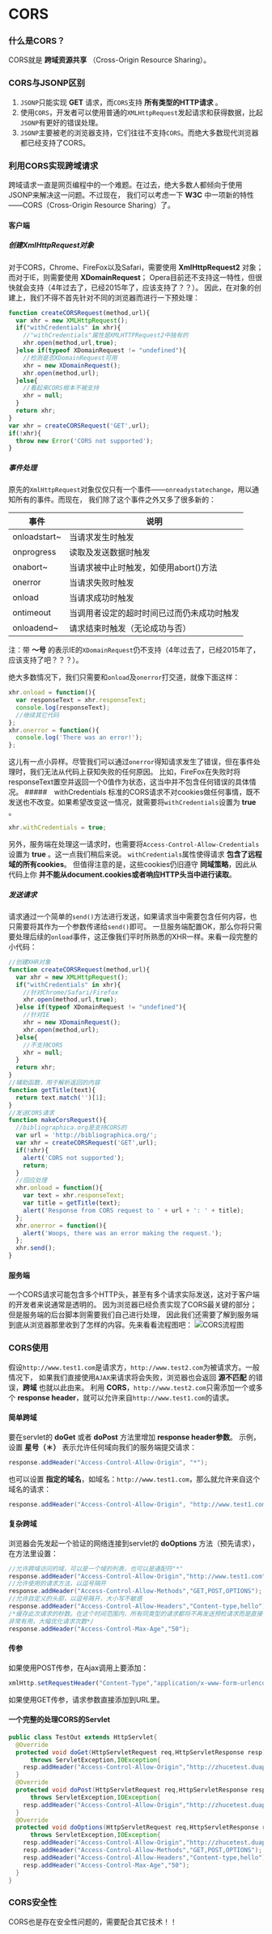 CORS
===================================

### 什么是CORS？
CORS就是 **跨域资源共享** （Cross-Origin Resource Sharing）。

### CORS与JSONP区别
1. `JSONP`只能实现 **GET** 请求，而`CORS`支持 **所有类型的HTTP请求** 。
2. 使用`CORS`，开发者可以使用普通的`XMLHttpRequest`发起请求和获得数据，比起`JSONP`有更好的错误处理。
3. `JSONP`主要被老的浏览器支持，它们往往不支持`CORS`。而绝大多数现代浏览器都已经支持了CORS。

### 利用CORS实现跨域请求
跨域请求一直是网页编程中的一个难题。在过去，绝大多数人都倾向于使用JSONP来解决这一问题。不过现在，
我们可以考虑一下 **W3C** 中一项新的特性——CORS（Cross-Origin Resource Sharing）了。
#### 客户端
##### 创建XmlHttpRequest对象
对于CORS，Chrome、FireFox以及Safari，需要使用 **XmlHttpRequest2** 对象；而对于IE，则需要使用 **XDomainRequest**；
Opera目前还不支持这一特性，但很快就会支持（4年过去了，已经2015年了，应该支持了？？）。
因此，在对象的创建上，我们不得不首先针对不同的浏览器而进行一下预处理：
```javascript
function createCORSRequest(method,url){
  var xhr = new XMLHttpRequest();
  if("withCredentials" in xhr){
    //"withCredentials"属性是XMLHTTPRequest2中独有的
    xhr.open(method,url,true);
  }else if(typeof XDomainRequest != "undefined"){
    //检测是否XDomainRequest可用
    xhr = new XDomainRequest();
    xhr.open(method,url);
  }else{
    //看起来CORS根本不被支持
    xhr = null;
  }
  return xhr;
}
var xhr = createCORSRequest('GET',url);
if(!xhr){
  throw new Error('CORS not supported');
}
```
##### 事件处理
原先的`XmlHttpRequest`对象仅仅只有一个事件——`onreadystatechange`，用以通知所有的事件。而现在，
我们除了这个事件之外又多了很多新的：

事件|说明
---|------
onloadstart~|当请求发生时触发
onprogress|读取及发送数据时触发
onabort~|当请求被中止时触发，如使用abort()方法
onerror|当请求失败时触发
onload|当请求成功时触发
ontimeout|当调用者设定的超时时间已过而仍未成功时触发
onloadend~|请求结束时触发（无论成功与否）

注：带 **～号** 的表示IE的`XDomainRequest`仍不支持（4年过去了，已经2015年了，应该支持了吧？？？）。

绝大多数情况下，我们只需要和`onload`及`onerror`打交道，就像下面这样：
```javascript
xhr.onload = function(){
  var responseText = xhr.responseText;
  console.log(responseText);
  //继续其它代码
};
xhr.onerror = function(){
  console.log('There was an error!');
};
```
这儿有一点小异样。尽管我们可以通过`onerror`得知请求发生了错误，但在事件处理时，我们无法从代码上获知失败的任何原因。
比如，FireFox在失败时将responseText置空并返回一个0值作为状态，这当中并不包含任何错误的具体情况。
#####　withCredentials
标准的CORS请求不对cookies做任何事情，既不发送也不改变。如果希望改变这一情况，就需要将`withCredentials`设置为 **true** 。
```javascript
xhr.withCredentials = true;
```
另外，服务端在处理这一请求时，也需要将`Access-Control-Allow-Credentials`设置为 **true** 。这一点我们稍后来说。
`withCredentials`属性使得请求 **包含了远程域的所有cookies**。
但值得注意的是，这些cookies仍旧遵守 **同域策略**，因此从代码上你 **并不能从document.cookies或者响应HTTP头当中进行读取**。
##### 发送请求
请求通过一个简单的`send()`方法进行发送，如果请求当中需要包含任何内容，也只需要将其作为一个参数传递给`send()`即可。
一旦服务端配置OK，那么你将只需要处理后续的`onload`事件，这正像我们平时所熟悉的XHR一样。来看一段完整的小代码：
```javascript
//创建XHR对象
function createCORSRequest(method,url){
  var xhr = new XMLHttpRequest();
  if("withCredentials" in xhr){
    //针对Chrome/Safari/Firefox
    xhr.open(method,url,true);
  }else if(typeof XDomainRequest != "undefined"){
    //针对IE
    xhr = new XDomainRequest();
    xhr.open(method,url);
  }else{
    //不支持CORS
    xhr = null;
  }
  return xhr;
}
//辅助函数，用于解析返回的内容
function getTitle(text){
  return text.match('')[1];
}
//发送CORS请求
function makeCorsRequest(){
  //bibliographica.org是支持CORS的
  var url = 'http://bibliographica.org/';
  var xhr = createCORSRequest('GET',url);
  if(!xhr){
    alert('CORS not supported');
    return;
  }
  //回应处理
  xhr.onload = function(){
    var text = xhr.responseText;
    var title = getTitle(text);
    alert('Response from CORS request to ' + url + ': ' + title);
  };
  xhr.onerror = function(){
    alert('Woops, there was an error making the request.');
  };
  xhr.send();
}
```
#### 服务端
一个CORS请求可能包含多个HTTP头，甚至有多个请求实际发送，这对于客户端的开发者来说通常是透明的。
因为浏览器已经负责实现了CORS最关键的部分；但是服务端的后台脚本则需要我们自己进行处理，
因此我们还需要了解到服务端到底从浏览器那里收到了怎样的内容。先来看看流程图吧：
![CORS流程图](imgs/cors_flow.png)

























































































































### CORS使用
假设`http://www.test1.com`是请求方，`http://www.test2.com`为被请求方。一般情况下，
如果我们直接使用`AJAX`来请求将会失败，浏览器也会返回 **源不匹配** 的错误，**跨域** 也就以此由来。
利用 **CORS**，`http://www.test2.com`只需添加一个或多个 **response header**，就可以允许来自`http://www.test1.com`的请求。
#### 简单跨域
要在servlet的 **doGet** 或者 **doPost** 方法里增加 **response header参数**。
示例，设置 **星号（＊）** 表示允许任何域向我们的服务端提交请求：
```java
response.addHeader("Access-Control-Allow-Origin", "*");  
```
也可以设置 **指定的域名**，如域名：`http://www.test1.com`，那么就允许来自这个域名的请求：
```java
response.addHeader("Access-Control-Allow-Origin", "http://www.test1.com");
```
#### 复杂跨域
浏览器会先发起一个验证的网络连接到servlet的 **doOptions** 方法（预先请求），在方法里设置：
```java
//允许跨域访问的域，可以是一个域的列表，也可以是通配符"*"
response.addHeader("Access-Control-Allow-Origin","http://www.test1.com");
//允许使用的请求方法，以逗号隔开
response.addHeader("Access-Control-Allow-Methods","GET,POST,OPTIONS");
//允许自定义的头部，以逗号隔开，大小写不敏感
response.addHeader("Access-Control-Allow-Headers","Content-type,hello");
/*缓存此次请求的秒数。在这个时间范围内，所有同类型的请求都将不再发送预检请求而是直接使用此次返回的头作为判断依据，
非常有用，大幅优化请求次数*/
response.addHeader("Access-Control-Max-Age","50");
```
#### 传参
如果使用POST传参，在Ajax调用上要添加：
```javascript
xmlHttp.setRequestHeader("Content-Type","application/x-www-form-urlencoded");
```
如果使用GET传参，请求参数直接添加到URL里。
#### 一个完整的处理CORS的Servlet
```java
public class TestOut extends HttpServlet{
  @Override
  protected void doGet(HttpServletRequest req,HttpServletResponse resp)
      throws ServletException,IOException{
    resp.addHeader("Access-Control-Allow-Origin","http://zhucetest.duapp.com");
  }
  @Override
  protected void doPost(HttpServletRequest req,HttpServletResponse resp)
      throws ServletException,IOException{
    resp.addHeader("Access-Control-Allow-Origin","http://zhucetest.duapp.com");
  }
  @Override
  protected void doOptions(HttpServletRequest req,HttpServletResponse resp)
      throws ServletException,IOException{
    resp.addHeader("Access-Control-Allow-Origin","http://zhucetest.duapp.com");
    resp.addHeader("Access-Control-Allow-Methods","GET,POST,OPTIONS");
    resp.addHeader("Access-Control-Allow-Headers","Content-type,hello");
    resp.addHeader("Access-Control-Max-Age","50");
  }
}
```

### CORS安全性
CORS也是存在安全性问题的，需要配合其它技术！！
